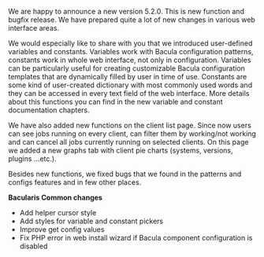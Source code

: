 
We are happy to announce a new version 5.2.0. This is new function and bugfix release.
We have prepared quite a lot of new changes in various web interface areas. 

We would especially like to share with you that we introduced user-defined variables and
constants. Variables work with Bacula configuration patterns, constants work in whole web
interface, not only in configuration. Variables can be particularly useful for creating
customizable Bacula configuration templates that are dynamically filled by user in time
of use. Constants are some kind of user-created dictionary with most commonly used words
and they can be accessed in every text field of the web interface. More details about this
functions you can find in the new variable and constant documentation chapters.

We have also added new functions on the client list page. Since now users can see jobs
running on every client, can filter them by working/not working and can cancel all jobs
currently running on selected clients. On this page we added a new graphs tab with client
pie charts (systems, versions, plugins ...etc.).

Besides new functions, we fixed bugs that we found in the patterns and configs features
and in few other places.

**Bacularis Common changes**

 * Add helper cursor style
 * Add styles for variable and constant pickers
 * Improve get config values
 * Fix PHP error in web install wizard if Bacula component configuration is disabled

